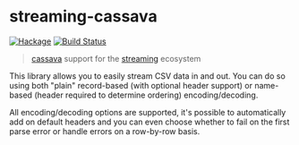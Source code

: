 streaming-cassava
=================

[![Hackage](https://img.shields.io/hackage/v/streaming-cassava.svg)](https://hackage.haskell.org/package/streaming-cassava) [![Build Status](https://travis-ci.org/ivan-m/streaming-cassava.svg)](https://travis-ci.org/ivan-m/streaming-cassava)

> [cassava] support for the [streaming] ecosystem

[cassava]: http://hackage.haskell.org/package/cassava
[streaming]: http://hackage.haskell.org/package/streaming

This library allows you to easily stream CSV data in and out.  You can
do so using both "plain" record-based (with optional header support)
or name-based (header required to determine ordering)
encoding/decoding.

All encoding/decoding options are supported, it's possible to
automatically add on default headers and you can even choose whether
to fail on the first parse error or handle errors on a row-by-row
basis.
